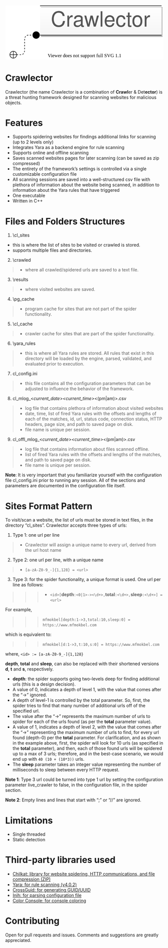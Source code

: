 <p align="center">
  <img  src="./logo/crawlector_logo.svg">
</p>

# Crawlector
Crawlector (the name Crawlector is a combination of **Crawl**er & Det**ector**) is a threat hunting framework designed for scanning websites for malicious objects.

# Features
- Supports spidering websites for findings additional links for scanning (up to 2 levels only)
- Integrates Yara as a backend engine for rule scanning
- Supports online and offline scanning
- Saves scanned websites pages for later scanning (can be saved as zip compressed)
- The entirety of the framework’s settings is controlled via a single customizable configuration file
- All scanning sessions are saved into a well-structured csv file with plethora of information about the website being scanned, in addition to information about the Yara rules that have triggered
- One executable
- Written in C++

# Files and Folders Structures
1. \cl_sites
  + this is where the list of sites to be visited or crawled is stored.
  + supports multiple files and directories.
2. \crawled
>- where all crawled/spidered urls are saved to a text file.
3. \results
>- where visited websites are saved.
4. \pg_cache
>- program cache for sites that are not part of the spider functionality.
5. \cl_cache
>- crawler cache for sites that are part of the spider functionality.
6. \yara_rules
>- this is where all Yara rules are stored. All rules that exist in this directory will be loaded by the engine, parsed, validated, and evaluated prior to execution.
7. cl_config.ini
>- this file contains all the configuration parameters that can be adjusted to influence the behavior of the framework.
8. cl_mlog_<*current_date*>_<*current_time*>_<(pm|am)>.csv
>- log file that contains plethora of information about visited websites
>- date, time, list of fired Yara rules with the offsets and lengths of each of the matches, id, url, status code, connection status, HTTP headers, page size, and path to saved page on disk.
>- file name is unique per session.
9. cl_offl_mlog_<*current_date*>_<*current_time*>_<(pm|am)>.csv
>- log file that contains information about files scanned offline.
>- list of fired Yara rules with the offsets and lengths of the matches, and path to saved page on disk.
>- file name is unique per session.

**Note**: It is very important that you familiarize yourself with the configuration file cl_config.ini prior to running any session. All of the sections and parameters are documented in the configuration file itself.

# Sites Format Pattern

To visit/scan a website, the list of urls must be stored in text files, in the directory “cl_sites”. Crawlector accepts three types of urls:

1. Type 1: one url per line
>- Crawlector will assign a unique name to every url, derived from the url host name
2. Type 2: one url per line, with a unique name
>- `[a-zA-Z0-9_-]{1,128} = <url>`
3. Type 3: for the spider functionality, a unique format is used. One url per line as follows:

>>>- `<id>[`**depth**`:<0|1>-><\d+>,`**total**`:<\d+>,`**sleep**`:<\d+>] = <url>`

For example,

>>> `mfmokbel[depth:1->3,total:10,sleep:0] = https://www.mfmokbel.com`

which is equivalent to:
>>> `mfmokbel[d:1->3,t:10,s:0] = https://www.mfmokbel.com`

where, `<id> := [a-zA-Z0-9_-]{1,128}`

**depth**, **total** and **sleep**, can also be replaced with their shortened versions **d**, **t** and **s**, respectively.

- **depth**: the spider supports going two-levels deep for finding additional urls (this is a design decision).
 - A value of 0, indicates a depth of level 1, with the value that comes after the “->” ignored. 
 - A depth of level-1 is controlled by the total parameter. So, first, the spider tries to find that many number of additional urls off of the specified url.
 - The value after the “->” represents the maximum number of urls to spider for each of the urls found (as per the **total** parameter value).
 - A value of 1, indicates a depth of level 2, with the value that comes after the “->” representing the maximum number of urls to find, for every url found (depth-0) per the **total** parameter. For clarification, and as shown in the example above, first, the spider will look for 10 urls (as specified in the **total** parameter), and then, each of those found urls will be spidered up to a max of 3 urls; therefore, and in the best-case scenario, we would end up with `40 (10 + (10*3))` urls.
 - The **sleep** parameter takes an integer value representing the number of milliseconds to sleep between every HTTP request.
 
**Note 1**: Type 3 url could be turned into type 1 url by setting the configuration parameter live_crawler to false, in the configuration file, in the spider section.

**Note 2**: Empty lines and lines that start with “;” or “//” are ignored.

# Limitations
-	Single threaded
-	Static detection

# Third-party libraries used

- [Chilkat: library for website spidering, HTTP communications, and file compression (ZIP)](https://www.chilkatsoft.com/)
- [Yara: for rule scanning (v4.0.2)](https://github.com/virustotal/yara)
- [CrossGuid: for generating GUID/UUID](https://github.com/graeme-hill/crossguid)
- [Inih: for parsing configuration file](https://github.com/benhoyt/inih)
- [Color Console: for console coloring](https://github.com/imfl/color-console)

# Contributing

Open for pull requests and issues. Comments and suggestions are greatly appreciated.
